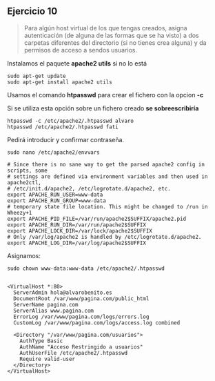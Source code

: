 ## Ejercicio 10

>  Para algún host virtual de los que tengas creados, asigna autenticación (de alguna de
las formas que se ha visto) a dos carpetas diferentes del directorio (si no tienes crea
alguna) y da permisos de acceso a sendos usuarios.

Instalamos el paquete **apache2 utils** si no lo está
~~~
sudo apt-get update
sudo apt-get install apache2 utils
~~~

Usamos el comando **htpasswd** para crear el fichero con la opcion **-c**

Si se utiliza esta opción sobre un fichero creado **se sobreescribiría**

~~~
htpasswd -c /etc/apache2/.htpasswd alvaro
htpasswd /etc/apache2/.htpasswd fati
~~~

Pedirá introducir y confirmar contraseña.

~~~
sudo nano /etc/apache2/envvars
~~~

~~~
# Since there is no sane way to get the parsed apache2 config in scripts, some
# settings are defined via environment variables and then used in apache2ctl,
# /etc/init.d/apache2, /etc/logrotate.d/apache2, etc.
export APACHE_RUN_USER=www-data
export APACHE_RUN_GROUP=www-data
# temporary state file location. This might be changed to /run in Wheezy+1
export APACHE_PID_FILE=/var/run/apache2$SUFFIX/apache2.pid
export APACHE_RUN_DIR=/var/run/apache2$SUFFIX
export APACHE_LOCK_DIR=/var/lock/apache2$SUFFIX
# Only /var/log/apache2 is handled by /etc/logrotate.d/apache2.
export APACHE_LOG_DIR=/var/log/apache2$SUFFIX

~~~

Asignamos:
~~~
sudo chown www-data:www-data /etc/apache2/.htpasswd
~~~


~~~

<VirtualHost *:80>
  ServerAdmin hola@alvarobenito.es
  DocumentRoot /var/www/pagina.com/public_html
  ServerName pagina.com
  ServerAlias www.pagina.com
  ErrorLog /var/www/pagina.com/logs/errors.log
  CustomLog /var/www/pagina.com/logs/access.log combined

  <Directory "/var/www/pagina.com/usuarios">
    AuthType Basic
    AuthName "Acceso Restringido a usuarios"
    AuthUserFile /etc/apache2/.htpasswd
    Require valid-user
  </Directory>
</VirtualHost>
~~~






